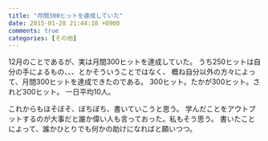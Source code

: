 ```yaml
---
title: "月間300ヒットを達成していた"
date: 2015-01-28 21:44:18 +0900
comments: true
categories: [その他]
---
```


12月のことであるが、実は月間300ヒットを達成していた。
うち250ヒットは自分の手によるもの、、、とかそういうことではなく、
概ね自分以外の方々によって、月間300ヒットを達成できたのである。
300ヒット。たかが300ヒット。されど300ヒット。 一日平均10人。

これからもほそぼそ、ぼちぼち、書いていこうと思う。
学んだことをアウトプットするのが大事だと誰か偉い人も言っておった。私もそう思う。
書いたことによって、誰かひとりでも何かの助けになればと願いつつ。
